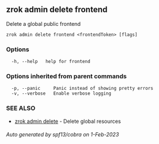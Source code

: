 ## zrok admin delete frontend

Delete a global public frontend

```
zrok admin delete frontend <frontendToken> [flags]
```

### Options

```
  -h, --help   help for frontend
```

### Options inherited from parent commands

```
  -p, --panic     Panic instead of showing pretty errors
  -v, --verbose   Enable verbose logging
```

### SEE ALSO

* [zrok admin delete](zrok_admin_delete.md)	 - Delete global resources

###### Auto generated by spf13/cobra on 1-Feb-2023
